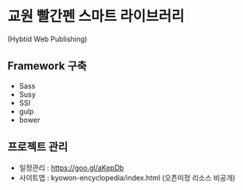 # 교원 빨간펜 스마트 라이브러리
(Hybtid Web Publishing)

## Framework 구축
 - Sass
 - Susy
 - SSI
 - gulp
 - bower

## 프로젝트 관리
 - 일정관리 : https://goo.gl/aKepDb
 - 사이트맵 : kyowon-encyclopedia/index.html (오픈미정 리소스 비공개)